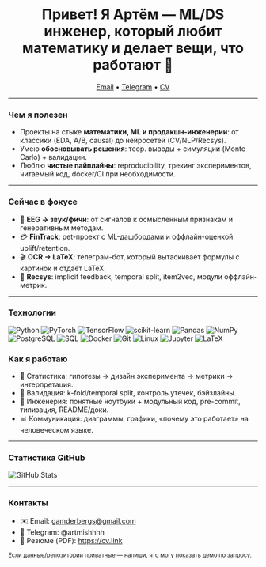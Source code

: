 
<h1 align="center">Привет! Я Артём — ML/DS инженер, который любит математику и делает вещи, что работают 🚀</h1>

<p align="center">
  <a href="mailto:gamderbergs@gmail.com">Email</a> •
  <a href="https://t.me/artmishhhh">Telegram</a> •
  <a href="https://cv.link">CV</a>
</p>

---

### Чем я полезен

- Проекты на стыке **математики, ML и продакшн-инженерии**: от классики (EDA, A/B, causal) до нейросетей (CV/NLP/Recsys).
- Умею **обосновывать решения**: теор. выводы + симуляции (Monte Carlo) + валидации.
- Люблю **чистые пайплайны**: reproducibility, трекинг экспериментов, читаемый код, docker/CI при необходимости.

---

### Сейчас в фокусе
- 🧠 **EEG → звук/фичи**: от сигналов к осмысленным признакам и генеративным методам.  
- 💳 **FinTrack**: pet-проект с ML-дашбордами и оффлайн-оценкой uplift/retention.  
- 🎬 **OCR → LaTeX**: телеграм-бот, который вытаскивает формулы с картинок и отдаёт LaTeX.  
- 🎥 **Recsys**: implicit feedback, temporal split, item2vec, модули оффлайн-метрик.

---

### Технологии

<p>
  <img alt="Python" src="https://img.shields.io/badge/Python-3776AB?logo=python&logoColor=white">
  <img alt="PyTorch" src="https://img.shields.io/badge/PyTorch-EE4C2C?logo=pytorch&logoColor=white">
  <img alt="TensorFlow" src="https://img.shields.io/badge/TensorFlow-FF6F00?logo=tensorflow&logoColor=white">
  <img alt="scikit-learn" src="https://img.shields.io/badge/sklearn-F7931E?logo=scikitlearn&logoColor=white">
  <img alt="Pandas" src="https://img.shields.io/badge/Pandas-150458?logo=pandas&logoColor=white">
  <img alt="NumPy" src="https://img.shields.io/badge/NumPy-013243?logo=numpy&logoColor=white">
  <img alt="PostgreSQL" src="https://img.shields.io/badge/PostgreSQL-4169E1?logo=postgresql&logoColor=white">
  <img alt="SQL" src="https://img.shields.io/badge/SQL-2F4858?logo=databricks&logoColor=white">
  <img alt="Docker" src="https://img.shields.io/badge/Docker-2496ED?logo=docker&logoColor=white">
  <img alt="Git" src="https://img.shields.io/badge/Git-F05032?logo=git&logoColor=white">
  <img alt="Linux" src="https://img.shields.io/badge/Linux-000000?logo=linux&logoColor=white">
  <img alt="Jupyter" src="https://img.shields.io/badge/Jupyter-F37626?logo=jupyter&logoColor=white">
  <img alt="LaTeX" src="https://img.shields.io/badge/LaTeX-008080?logo=latex&logoColor=white">
</p>



### Как я работаю

- 📐 Статистика: гипотезы → дизайн эксперимента → метрики → интерпретация.  
- 🧪 Валидация: k-fold/temporal split, контроль утечек, бэйзлайны.  
- 🧰 Инженерия: понятные ноутбуки + модульный код, pre-commit, типизация, README/доки.  
- 📊 Коммуникация: диаграммы, графики, «почему это работает» на человеческом языке.

---

### Статистика GitHub

<!-- Общие статики -->
![GitHub Stats](https://github-readme-stats.vercel.app/api?username=wwpierre&show_icons=true&rank_icon=github&v=1)


---

### Контакты

- ✉️ Email: gamderbergs@gmail.com  
- 💬 Telegram: @artmishhhh 
- 📄 Резюме (PDF): https://cv.link

<sub>Если данные/репозитории приватные — напиши, что могу показать демо по запросу.</sub>
